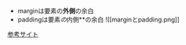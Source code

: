 - marginは要素の**外側**の余白
- paddingは要素*の*内側**の余白
![[marginとpadding.png]]

[参考サイト](https://saruwakakun.com/html-css/basic/margin-padding)